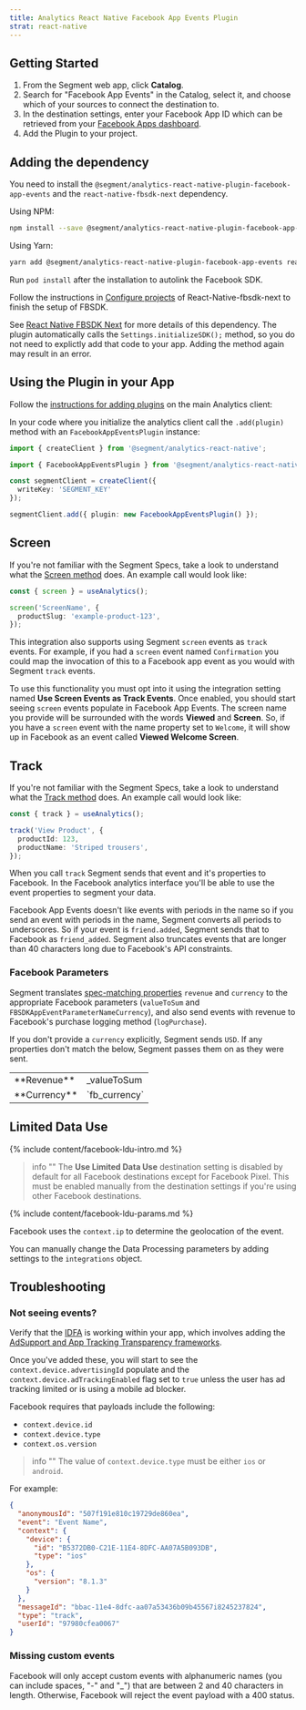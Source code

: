 ```yaml
---
title: Analytics React Native Facebook App Events Plugin
strat: react-native
---
```


## Getting Started



1. From the Segment web app, click **Catalog**.
2. Search for "Facebook App Events" in the Catalog, select it, and choose which of your sources to connect the destination to.
3. In the destination settings, enter your Facebook App ID which can be retrieved from your [Facebook Apps dashboard](https://developers.facebook.com/apps/).
4. Add the Plugin to your project. 

## Adding the dependency

You need to install the `@segment/analytics-react-native-plugin-facebook-app-events` and the `react-native-fbsdk-next` dependency.

Using NPM:
```bash
npm install --save @segment/analytics-react-native-plugin-facebook-app-events react-native-fbsdk-next
```

Using Yarn:
```bash
yarn add @segment/analytics-react-native-plugin-facebook-app-events react-native-fbsdk-next
```

Run `pod install` after the installation to autolink the Facebook SDK.

Follow the instructions in [Configure projects](https://github.com/thebergamo/react-native-fbsdk-next#3-configure-projects) of React-Native-fbsdk-next to finish the setup of FBSDK.

See [React Native FBSDK Next](https://github.com/thebergamo/react-native-fbsdk-next) for more details of this dependency. The plugin automatically calls the `Settings.initializeSDK();` method, so you do not need to explictly add that code to your app. Adding the method again may result in an error.

## Using the Plugin in your App

Follow the [instructions for adding plugins](https://github.com/segmentio/analytics-react-native#adding-plugins) on the main Analytics client:

In your code where you initialize the analytics client call the `.add(plugin)` method with an `FacebookAppEventsPlugin` instance:

```ts
import { createClient } from '@segment/analytics-react-native';

import { FacebookAppEventsPlugin } from '@segment/analytics-react-native-plugin-facebook-app-events';

const segmentClient = createClient({
  writeKey: 'SEGMENT_KEY'
});

segmentClient.add({ plugin: new FacebookAppEventsPlugin() });
```

## Screen

If you're not familiar with the Segment Specs, take a look to understand what the [Screen method](/docs/connections/spec/screen/) does. An example call would look like:

```ts
const { screen } = useAnalytics();

screen('ScreenName', {
  productSlug: 'example-product-123',
});
```

This integration also supports using Segment `screen` events as `track` events. For example, if you had a `screen` event named `Confirmation` you could map the invocation of this to a Facebook app event as you would with Segment `track` events.

To use this functionality you must opt into it using the integration setting named **Use Screen Events as Track Events**. Once enabled, you should start seeing `screen` events populate in Facebook App Events. The screen name you provide will be surrounded with the words **Viewed** and **Screen**. So, if you have a `screen` event with the name property set to `Welcome`, it will show up in Facebook as an event called **Viewed Welcome Screen**.

## Track

If you're not familiar with the Segment Specs, take a look to understand what the [Track method](/docs/connections/spec/track/) does. An example call would look like:

```ts
const { track } = useAnalytics();

track('View Product', {
  productId: 123,
  productName: 'Striped trousers',
});
```

When you call `track` Segment sends that event and it's properties to Facebook. In the Facebook analytics interface you'll be able to use the event properties to segment your data.

Facebook App Events doesn't like events with periods in the name so if you send an event with periods in the name, Segment converts all periods to underscores. So if your event is `friend.added`, Segment sends that to Facebook as `friend_added`. Segment also truncates events that are longer than 40 characters long due to Facebook's API constraints.

### Facebook Parameters

Segment translates [spec-matching properties](/docs/connections/spec/track/#properties) `revenue` and `currency` to the appropriate Facebook parameters (`valueToSum` and `FBSDKAppEventParameterNameCurrency`), and also send events with revenue to Facebook's purchase logging method (`logPurchase`).

If you don't provide a `currency` explicitly, Segment sends `USD`. If any properties don't match the below, Segment passes them on as they were sent.

<table>
  <tr>
    <td>**Revenue**</td>
    <td>_valueToSum</td>
  </tr>
  <tr>
    <td>**Currency**</td>
    <td>`fb_currency`</td>
  </tr>
</table>

## Limited Data Use

{% include content/facebook-ldu-intro.md %}

> info ""
> The **Use Limited Data Use** destination setting is disabled by default for all Facebook destinations except for Facebook Pixel. This must be enabled manually from the destination settings if you're using other Facebook destinations.

{% include content/facebook-ldu-params.md %}

Facebook uses the `context.ip` to determine the geolocation of the event.

You can manually change the Data Processing parameters by adding settings to the `integrations` object.

## Troubleshooting

### Not seeing events?
Verify that the [IDFA](/docs/connections/sources/catalog/libraries/mobile/ios/#idfa) is working within your app, which involves adding the [AdSupport and App Tracking Transparency frameworks](/docs/connections/sources/catalog/libraries/mobile/ios/#ad-tracking-and-idfa).

Once you've added these, you will start to see the `context.device.advertisingId` populate and the `context.device.adTrackingEnabled` flag set to `true` unless the user has ad tracking limited or is using a mobile ad blocker.

Facebook requires that payloads include the following:
- `context.device.id`
- `context.device.type`
- `context.os.version`

> info ""
> The value of `context.device.type` must be either `ios` or `android`.

For example:

```json
{
  "anonymousId": "507f191e810c19729de860ea",
  "event": "Event Name",
​  "context": {
    "device": {
      "id": "B5372DB0-C21E-11E4-8DFC-AA07A5B093DB",
      "type": "ios"
    },
    "os": {
      "version": "8.1.3"
    }
  },​
  "messageId": "bbac-11e4-8dfc-aa07a53436b09b45567i8245237824",
  "type": "track",
  "userId": "97980cfea0067"
}
```

### Missing custom events

Facebook will only accept custom events with alphanumeric names (you can include spaces, "-" and "\_") that are between 2 and 40 characters in length. Otherwise, Facebook will reject the event payload with a 400 status.


